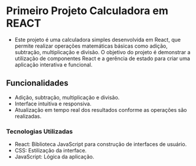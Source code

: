 # Primeiro Projeto Calculadora em REACT
- Este projeto é uma calculadora simples desenvolvida em React, que permite realizar operações matemáticas básicas como adição, subtração, multiplicação e divisão. O objetivo do projeto é demonstrar a utilização de componentes React e a gerência de estado para criar uma aplicação interativa e funcional.

## Funcionalidades
- Adição, subtração, multiplicação e divisão.
- Interface intuitiva e responsiva.
- Atualização em tempo real dos resultados conforme as operações são realizadas.

### Tecnologias Utilizadas
- React: Biblioteca JavaScript para construção de interfaces de usuário.
- CSS: Estilização da interface.
- JavaScript: Lógica da aplicação.

